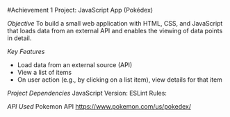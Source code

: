 #Achievement 1 Project: JavaScript App (Pokédex)

*Objective*
To build a small web application with HTML, CSS, and JavaScript that loads
data from an external API and enables the viewing of data points in detail.

*Key Features*
* Load data from an external source (API)
* View a list of items
* On user action (e.g., by clicking on a list item), view details for that item

*Project Dependencies*
JavaScript Version:
ESLint Rules:

*API Used*
Pokemon API
https://www.pokemon.com/us/pokedex/
